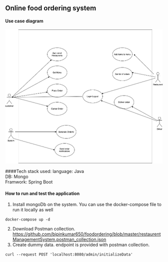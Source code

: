 ## Online food ordering system

#### Use case diagram
![use case diagram](https://github.com/bipinkumar650/foodordering/blob/master/restaurentManagement.png)

####Tech stack used:
language: Java  
DB: Mongo  
Framwork: Spring Boot  

#### How to run and test the application
1. Install mongoDb on the system. You can use the docker-compose file to run it locally as well  
```
docker-compose up -d
```
2. Download Postman collection.  
https://github.com/bipinkumar650/foodordering/blob/master/restaurentManagementSystem.postman_collection.json  
3. Create dummy data. endpoint is provided with postman collection.
```
curl --request POST 'localhost:8080/admin/initializeData'
```
